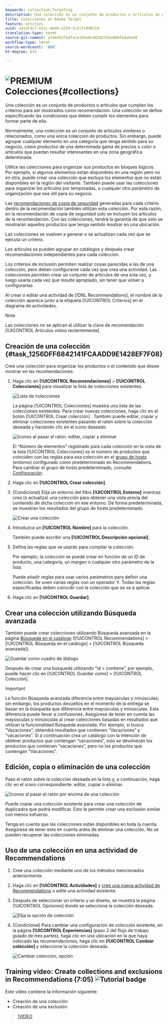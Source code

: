 ```yaml
---
keywords: collection;Targeting
description: Una colección es un conjunto de productos o artículos en Adobe Target que cumplen los criterios para ser mostrados como recomendación.
title: Colecciones en Adobe Target
feature: entities
uuid: aa1afdcf-e51c-4e44-a229-3c21fc9d0514
translation-type: tm+mt
source-git-commit: af46453734f4ce185e0cd4282793a800fada8a98
workflow-type: tm+mt
source-wordcount: '868'
ht-degree: 61%

---
```



# ![PREMIUM](/help/assets/premium.png) Colecciones{#collections}

Una colección es un conjunto de productos o artículos que cumplen los criterios para ser mostrados como recomendación. Una colección se define especificando las condiciones que deben cumplir los elementos para formar parte de ella.

Normalmente, una colección es un conjunto de artículos similares o relacionados, como una única colección de productos. Sin embargo, puede agrupar cualquier elemento en una categoría que tenga sentido para su negocio, como productos de una determinada gama de precios o color o artículos que puedan resultar interesantes en una zona geográfica determinada.

Utilice las colecciones para organizar sus productos en bloques lógicos. Por ejemplo, si algunos elementos están disponibles en una región pero no en otra, puede crear una colección que excluya los elementos que no están disponibles en la región del visitante. También puede usar las colecciones para organizar los artículos por temporadas, o cualquier otro parámetro de organización que sea útil para su negocio.

Las [recomendaciones de copia de seguridad](/help/c-recommendations/c-algorithms/backup-recs.md) generadas para cada criterio dentro de la recomendación también utilizan esta colección. Por esta razón, en la recomendación de copia de seguridad solo se incluyen los artículos de la recomendación. Con las colecciones, tendrá la garantía de que solo se mostrarán aquellos productos que tenga sentido mostrar en una ubicación.

Las colecciones se vuelven a generar o se actualizan cada vez que se ejecuta un criterio.

Los artículos se pueden agrupar en catálogos y después crear recomendaciones independientes para cada colección.

Los criterios de inclusión permiten realizar cosas parecidas a las de una colección, pero deben configurarse cada vez que crea una actividad. Las colecciones permiten crear un conjunto de artículos de una sola vez, y luego usarla cada vez que resulte apropiado, sin tener que volver a configurarlas.

Al crear o editar una actividad de [!DNL Recommendations], el nombre de la colección aparece junto a la etiqueta [!UICONTROL Criterios] en el diagrama de actividades.

>[!NOTE]
>
>Las colecciones no se aplican al utilizar la clave de recomendación [!UICONTROL Artículos vistos recientemente].

## Creación de una colección {#task_1256DFF6842141FCAADD9E1428EF7F08}

Cree una colección para organizar los productos o el contenido que desee mostrar en las recomendaciones.

1. Haga clic en **[!UICONTROL Recomendaciones]** > **[!UICONTROL Colecciones]** para visualizar la lista de colecciones existentes.

   ![Lista de colecciones](assets/collections_list.png)

   La página [!UICONTROL Colecciones] muestra una lista de las colecciones existentes. Para crear nuevas colecciones, haga clic en el botón [!UICONTROL Crear colección] . También puede editar, copiar y eliminar colecciones existentes pasando el ratón sobre la colección deseada y haciendo clic en el icono deseado.

   ![Iconos al pasar el ratón: editar, copiar y eliminar](/help/c-recommendations/c-products/assets/hover-icons.png)

   El “Número de elementos” registrado para cada colección en la vista de la lista [!UICONTROL Colecciones] es el número de productos que coinciden con las reglas para esa colección en el [grupo de hosts](/help/administrating-target/hosts.md) (entorno) configurado como predeterminado en Recommendations. Para cambiar el grupo de hosts predeterminado, consulte [Configuración](../../c-recommendations/plan-implement.md#concept_C1E1E2351413468692D6C21145EF0B84).

1. Haga clic en **[!UICONTROL Crear colección]**.

1. (Condicional) Elija un entorno del filtro **[!UICONTROL Entorno]** mientras crea (o actualiza) una colección para obtener una vista previa del contenido de dicha colección en ese entorno. De forma predeterminada, se muestran los resultados del grupo de hosts predeterminado.

   ![Crear una colección](/help/c-recommendations/c-products/assets/CreateCollection.png)

1. Introduzca un **[!UICONTROL Nombre]** para la colección.

   También puede escribir una **[!UICONTROL Descripción opcional]**.

1. Defina las reglas que se usarán para compilar la colección.

   Por ejemplo, la colección se puede crear en función de un ID de producto, una categoría, un margen o cualquier otro parámetro de la lista.

   Puede añadir reglas para usar varios parámetros para definir una colección. Se unen varias reglas con un operador Y. Todas las reglas especificadas deben coincidir con la colección que se va a aplicar.

1. Haga clic en **[!UICONTROL Guardar]**.

## Crear una colección utilizando Búsqueda avanzada

También puede crear colecciones utilizando Búsqueda avanzada en la página [Búsqueda en el catálogo](/help/c-recommendations/c-products/catalog-search.md#save-as) ([!UICONTROL Recommendations] > [!UICONTROL Búsqueda en el catálogo] > [!UICONTROL Búsqueda avanzada]).

![Guardar como cuadro de diálogo](/help/c-recommendations/c-products/assets/save-as.png)

Después de crear una búsqueda utilizando “id > contiene”, por ejemplo, puede hacer clic en [!UICONTROL Guardar como] > [!UICONTROL Colección].

>[!IMPORTANT]
>
>La función Búsqueda avanzada diferencia entre mayúsculas y minúsculas; sin embargo, los productos devueltos en el momento de la entrega se basan en la búsqueda que diferencia entre mayúsculas y minúsculas. Esta diferencia puede llevar a confusiones. Asegúrese de tener en cuenta las mayúsculas y minúsculas al crear colecciones basadas en resultados que utilizan la funcionalidad Búsqueda avanzada. Por ejemplo, si busca “Vacaciones”, obtendrá resultados que contienen “Vacaciones” y “vacaciones”. Si a continuación crea un catálogo con la intención de obtener productos que contengan “vacaciones”, solo se devolverán los productos que contienen “vacaciones”, pero no los productos que contengan “Vacaciones”.

## Edición, copia o eliminación de una colección

Pase el ratón sobre la colección deseada en la lista y, a continuación, haga clic en el icono correspondiente: editar, copiar o eliminar.

![Iconos al pasar el ratón por encima de una colección](/help/c-recommendations/c-products/assets/hover-collections.png)

Puede copiar una colección existente para crear una colección de duplicados que podrá modificar. Esto le permite crear una exclusión similar con menos esfuerzo.

Tenga en cuenta que las colecciones están disponibles en toda la cuenta. Asegúrese de tener esto en cuenta antes de eliminar una colección. No se pueden recuperar las colecciones eliminadas.

## Uso de una colección en una actividad de Recommendations

1. Cree una colección mediante uno de los métodos mencionados anteriormente.

1. Haga clic en **[!UICONTROL Actividades]** y [cree una nueva actividad de Recommendations](/help/c-recommendations/t-create-recs-activity/create-recs-activity.md) o edite una actividad existente.

1. Después de seleccionar un criterio y un diseño, se muestra la página [!UICONTROL Opciones] donde se selecciona la colección deseada.

   ![Elija la opción de colección](/help/c-recommendations/c-products/assets/choose-collection.png)

1. (Condicional) Para cambiar una configuración de colección existente, en la página **[!UICONTROL Experiencias]** (paso 2 del flujo de trabajo guiado de tres partes), haga clic en una ubicación en la que haya colocado las recomendaciones, haga clic en **[!UICONTROL Cambiar colección]** y seleccione la colección deseada.

   ![Cambiar colección, opción](/help/c-recommendations/c-products/assets/change-collection.png)

## Training video: Create collections and exclusions in Recommendations (7:05) ![Tutorial badge](/help/assets/tutorial.png)

Este vídeo contiene la información siguiente:

* Creación de una colección
* Creación de una exclusión

>[!VIDEO](https://video.tv.adobe.com/v/27689)